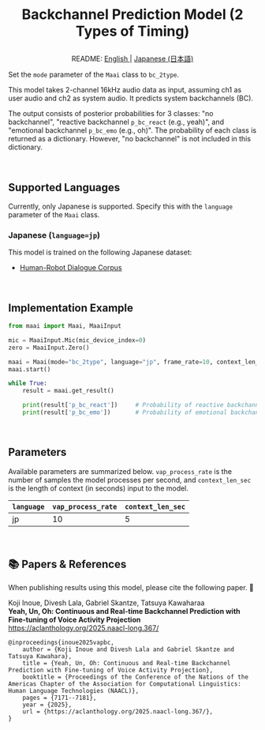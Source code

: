 <h1>
<p align="center">
Backchannel Prediction Model (2 Types of Timing)
</p>
</h1>
<p align="center">
README: <a href="vap_bc_2type.md">English </a> | <a href="vap_bc_2type_JP.md">Japanese (日本語) </a>
</p>

Set the `mode` parameter of the `Maai` class to `bc_2type`.

This model takes 2-channel 16kHz audio data as input, assuming ch1 as user audio and ch2 as system audio.
It predicts system backchannels (BC).

The output consists of posterior probabilities for 3 classes: "no backchannel", "reactive backchannel `p_bc_react` (e.g., yeah)", and "emotional backchannel `p_bc_emo` (e.g., oh)".
The probability of each class is returned as a dictionary. However, "no backchannel" is not included in this dictionary.

</br>

## Supported Languages

Currently, only Japanese is supported.
Specify this with the `language` parameter of the `Maai` class.

### Japanese (`language=jp`)

This model is trained on the following Japanese dataset:
- [Human-Robot Dialogue Corpus](https://aclanthology.org/2025.naacl-long.367/)

</br>

## Implementation Example

```python
from maai import Maai, MaaiInput

mic = MaaiInput.Mic(mic_device_index=0)
zero = MaaiInput.Zero()

maai = Maai(mode="bc_2type", language="jp", frame_rate=10, context_len_sec=5, audio_ch1=mic, audio_ch2=zero, device="cpu")
maai.start()

while True:
    result = maai.get_result()

    print(result['p_bc_react'])     # Probability of reactive backchannel
    print(result['p_bc_emo'])       # Probability of emotional backchannel
```

</br>

## Parameters

Available parameters are summarized below.
`vap_process_rate` is the number of samples the model processes per second, and `context_len_sec` is the length of context (in seconds) input to the model.

| `language` | `vap_process_rate` | `context_len_sec` |
| --- | --- | --- |
| jp | 10 | 5 |

</br>

## 📚 Papers & References

When publishing results using this model, please cite the following paper. 🙏

Koji Inoue, Divesh Lala, Gabriel Skantze, Tatsuya Kawaharaa<br>
__Yeah, Un, Oh: Continuous and Real-time Backchannel Prediction with Fine-tuning of Voice Activity Projection__<br>
https://aclanthology.org/2025.naacl-long.367/<br>

```
@inproceedings{inoue2025vapbc,
    author = {Koji Inoue and Divesh Lala and Gabriel Skantze and Tatsuya Kawahara},
    title = {Yeah, Un, Oh: Continuous and Real-time Backchannel Prediction with Fine-tuning of Voice Activity Projection},
    booktitle = {Proceedings of the Conference of the Nations of the Americas Chapter of the Association for Computational Linguistics: Human Language Technologies (NAACL)},
    pages = {7171--7181},
    year = {2025},
    url = {https://aclanthology.org/2025.naacl-long.367/},
}
```

